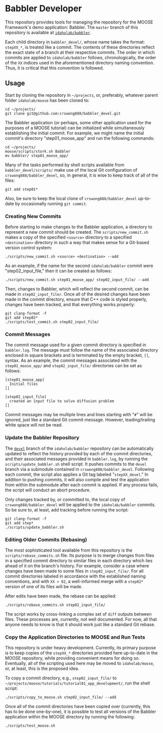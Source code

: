 # Babbler Developer

This repository provides tools for managing the repository for the MOOSE Framework's demo application: Babbler. The `master` branch of this repository is available at [`idaholab/babbler`](https://github.com/idaholab/babbler/).

Each child directory in `babbler_devel/`, whose name takes the format: `stepXX_*`, is treated like a commit. The contents of these directories reflect the exact state of a branch at their respective commits. The order in which commits are applied to `idaholab/babbler` follows, chronologically, the order of the `XX` indices used in the aforementioned directory naming convention. Thus, it is critical that this convention is followed.

## Usage

Start by cloning the repository in `~/projects`, or, preferably, whatever parent folder `idaholab/moose` has been cloned to:

```
cd ~/projects/
git clone git@github.com:crswong888/babbler_devel.git
```

The Babbler application (or perhaps, some other application used for the purposes of a MOOSE tutorial) can be initialized while simultaneously establishing the initial commit. For example, we might name the initial commit's directory "step01_moose_app" and run the following commands:

```
cd ~/projects/
moose/scripts/stork.sh Babbler
mv babbler/ step01_moose_app/
```

Many of the tasks performed by shell scripts available from `babbler_devel/scripts/` make use of the local Git configuration of `crswong888/babbler_devel`, so, in general, it is wise to keep track of all of the files:

```
git add step01*
```

Also, be sure to keep the local clone of `crswong888/babbler_devel` up-to-date by occasionally running `git commit`.

### Creating New Commits

Before starting to make changes to the Babbler application, a directory to represent a new commit should be created. The `scripts/new_commit.sh` makes a copy of the specified `<source>` directory to a specified `<destination>` directory in such a way that makes sense for a Git-based version control system:

```
./scripts/new_commit.sh <source> <destination> --add
```

As an example, if the name for the second `idaholab/babbler` commit were "step02_input_file," then it can be created as follows:

```
./scripts/new_commit.sh step01_moose_app/ step02_input_file/ --add
```

Then, changes to Babbler, which will reflect the second commit, can be made in `step02_input_file/`. Once all of the desired changes have been made in the commit directory, ensure that C++ code is styled properly, changes have been tracked, and that everything works properly:

```
git clang-format -f
git add step02*
./scripts/test_commit.sh step02_input_file/
```

### Commit Messages

The commit message used for a given commit directory is specified in `babbler.log`. The message must follow the name of the associated directory enclosed in square brackets and is terminated by the empty bracket, `[]`, syntax. As an example, the commit messages associated with the `step01_moose_app/` and `step02_input_file/` directories can be set as follows:

```
[step01_moose_app]
  Initial files
[]

[step02_input_file]
  created an input file to solve diffusion problem
[]
```

Commit messages may be multiple lines and lines starting with "`#`" will be ignored, just like a standard Git commit message. However, leading/trailing white space will not be read.

### Update the Babbler Repository

The [`devel`](https://github.com/idaholab/babbler/tree/devel) branch of the `idaholab/babbler` repository can be automatically updated to reflect the history provided by each of the commit directories, and their associated messages provided in `babbler.log`, by running the `scripts/update_babbler.sh` shell script. It pushes commits to the `devel` branch via a submodule contained in `crswong888/babbler_devel`. Following each commit, the script also applies a Git tag labeled "`stepXX_devel`." In addition to pushing commits, it will also compile and test the application from within the submodule after each commit is applied. If any process fails, the script will conduct an abort procedure.

Only changes tracked by, or committed to, the local copy of `crswong888/babbler_devel` will be applied to the `idaholab/babbler` commits. So be sure to, at least, add tracking before running the script:

```
git clang-format -f
git add step*
./scripts/update_babbler.sh
```

### Editing Older Commits (Rebasing)

The most sophisticated tool available from this repository is the `scripts/rebase_commits.sh` file. Its purpose is to merge changes from files in a specified commit directory to similar files in each directory which lies ahead of it on the branch's history. For example, consider a case where changes have been made to some files in `step02_input_file/`. For all commit directories labeled in accordance with the established naming conventions, and with `XX > 02`, a well-informed merge with a `step02*` version of one of its files will be made.

After edits have been made, the rebase can be applied:

```
./scripts/rebase_commits.sh step02_input_file/
```

The script works by cross-linking a complex set of `diff` outputs between files. These processes are, currently, not well documented. For now, all that anyone needs to know is that it should work just like a standard Git rebase.

### Copy the Application Directories to MOOSE and Run Tests

This repository is under heavy development. Currently, its primary purpose is to keep copies of the `stepXX_*` directories provided here up-to-date in the MOOSE repository, while providing convenient means for doing so. Eventually, all of the scripting used here may be moved to `idaholab/moose`, or, at least, this is the proposed idea.

To copy a commit directory, e.g., `step02_input_file/` to `~/projects/moose/tutorials/tutorial01_app_development/`, run the shell script:

```
./scripts/copy_to_moose.sh step02_input_file/ --add
```

Once all of the commit directories have been copied over (currently, this has to be done one-by-one), it is possible to test all versions of the Babbler application within the MOOSE directory by running the following:

```
./scripts/test_moose.sh
